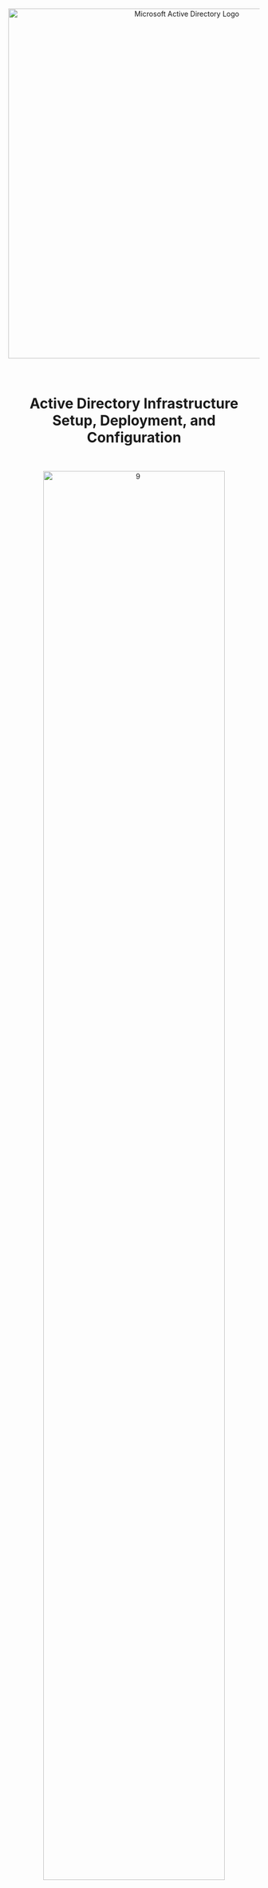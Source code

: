 <br>

<p align="center">
<img width="700" src="https://github.com/user-attachments/assets/9b6b0a51-6411-4e01-96c5-1bb31e6fd986" alt="Microsoft Active Directory Logo"/>
<br>

<br>

<br>

<h1 align="center">Active Directory Infrastructure Setup, Deployment, and Configuration</h1> 
<br>

<p align="center">
<img src="https://github.com/user-attachments/assets/5d4b8c68-d1a6-4a4e-93e3-d8b8602d9123" height="85%" width="85%" alt="9"/><br />
</p>
<br />

## Lab Overview

This project is the first in our Azure and Active Directory tutorial series, laying the foundation for the upcoming lessons.

The goal is to create a basic Azure lab environment that simulates an enterprise Active Directory setup. By completing this project, we’ll build the necessary infrastructure to explore Active Directory functionalities in an Azure network, preparing for more advanced topics in future projects.

In the simulated Active Directory environment, we will deploy and configure Active Directory, create user accounts, and log into the client's virtual machine with one of these users to verify proper authentication, credentials, and permissions.

In this "Active Directory Infrastructure Setup, Deployment, and Configuration" project, we’ll cover key aspects like installation, forest creation, user management, domain integration, and custom Remote Desktop access, providing a solid foundation in Active Directory services.

## On-Premises Active Directory Deployed in the Cloud (Azure)
Active Directory essentially manages user accounts, passwords, permissions, and devices at large scale. This tutorial explains how to implement on-premises Active Directory in Azure Virtual Machines.

<ins>The difference between On-Premise Active Directory and Azure Active Directory</ins>:

- `On-Premise Active Directory`: Refers to infrastructure hosted and managed locally within an organization's physical data centers. This requires direct management and maintenance by the organization.

- `Azure Active Directory`: Refers to infrastructure and services provided remotely by Microsoft, hosted on their global data centers. This offers scalable, managed cloud services with remote access.

## Environments and Technologies Used

- Microsoft Azure (Virtual Machines/Compute)
- Remote Desktop
- Active Directory Domain Services
- PowerShell

## Operating Systems Used

- Windows Server 2022
- Windows 10 (21H2)

## High-Level Infrastrusture, Deployment, and Configuration Steps

#### Part 1: Building the Infrastructure
- Setup Domain Controller (Windows Server 2022) in Azure named "DC-1"
- Set Domain Controller's (DC-1's) NIC Private IP address to be static
- Log into DC-1 VM and Enable Both ICMPv4 Inbound Rules (for testing connectivity)
- Setup Client-1 VM (Windows 10 (21H2)) in Azure named "Client-1"
- Attempt to ping DC-1's Private IP Address from Client-1 VM

#### Part 2: Deploying Active Directory and User Creation
- Install Active Directory
- Create a Domain Admin User within the Domain D-1 VM
- Join Client-1 to Domain Controller
- Setup Remote Desktop for Non-Administrative Users on CLient-1 VM
- Attempt to log into Client-1 with one of the created users

## Configuration Steps

<details>

<summary>

## ⚙️ Part 1: Building Active Directory Infrastructure

</summary>

### 1.A ) Create Domain Controller (DC-1)

First, create a resource group to host the virtual machines: DC-1 (Domain Controller) and Client-1.

<ins>Here are the following configurations</ins>:

  - Resource Group: `Active-Directory-Lab`

  - Virtual Machine Name: `DC-1`

  - Region: `East US`

  - Image: `Windows Server 2022 Datacenter: Azure Edition - x64 Gen2`
    - *Make sure to choose the right one here or it will mess up when setting up your domain controller*
   
  - Size: `Standard_D2s_v3 - 2 vcpus, 8 GiB memory ($137.24/month)`

  - Username: `labuser` (or whatever you want - just remember it)

  - Password: `SomethingYouCanRemember`

  - Check: `The Two Licensing Boxes` at the bottom

  - Go To: `Networking` Tab for Step 1.A so that you can create your Virtual Network and Subnet

<img width="800" alt="isolated" src="https://github.com/user-attachments/assets/de53543c-2bef-488e-8f95-a10422ed15ce">

***

### 1.B ) Create Virtual Network and Subnet

  - Virtual Network: `Active-Directory-Vnet`

  - *The Subnet will create itself*

  - Click: `Review + Create`

    Then..

  - Click:  `Create`

<img width="800" alt="isolated" src="https://github.com/user-attachments/assets/0eccc2b2-0b13-4351-8315-b84b42e26d1a">

***

### 2.A ) Set Domain Controller's (DC-1) NIC Private IP Address to be Static

- Go To: `DC-1's NIC Private IP Address`

  - Resource Group > DC-1 > Network Settings > `Network Interface` (dc-1139_z1) > `ipconfig1`

<img width="800" alt="isolated" src="https://github.com/user-attachments/assets/fd418504-f33c-4938-b41d-52e5326486b7">

***

### 2.B ) Set Domain Controller's (DC-1) NIC Private IP Address to be Static

- Resource Group > DC-1 > Network Settings > `Network Interface` (dc-1139_z1) > `ipconfig1`

  - Select: `Static`

  - Click: `Save`

<img width="800" alt="isolated" src="https://github.com/user-attachments/assets/c017c1de-e443-4abe-963b-ede58dceb837">

***

### 3.A ) Log into DC-1 VM and Enable Both ICMPv4 Inbound Rules (for testing connectivity)

Now you can Remote Desktop (RDP) into DC-1 and Enable ICMPv4 so we can be ready to test the connectivity from Client-1 to DC-1 by pinging DC-1 from the Client-1 VM.

<ins>Once inside DC-1</ins>:

- Search: `wf.msc` (Windows Firewall - Microsoft)

<img width="800" alt="isolated" src="https://github.com/user-attachments/assets/aad49eba-fdb0-4671-bfae-8d28a4b7bb95">

***

### 3.B ) Log into DC-1 VM and Enable Both ICMPv4 Inbound Rules (for testing connectivity)

- Look for the rules with Core Networking Diagnostics - ICMP Echo Request (ICMPv4-In)

- Enable: `Both ICMPv4 Inbound Rules` (There are <ins>two</ins> you need to enable)

  - *They should have two green check marks next to them when you enable them just like the others.*

<img width="800" alt="isolated" src="https://github.com/user-attachments/assets/3b0ec287-a457-4508-a08c-fb6c0c3b1c39">

***

### 4.A ) Create Client-1 VM

<ins>So similar to creating your domain controller, here are your Client-1 Configurations</ins>:

- Resource Group: `Active-Directory-Lab` (Same as your Domain Controller: DC-1)

- Virtual Machine Name: `Client-1`

- Region: `East US` (Same as your Domain Controller: DC-1)

- Image: `Windows 10 Pro, version 22H2 - x64 Gen2`

- Size: `Standard_D2s_v3 - 2 vcpus, 8 GiB memory ($70.08/month)` (Same as your Domain Controller: DC-1)

- Username: `Use the same one you used for you Domain Controller` for simplicity sake

- Password: `Use the same one you used for you Domain Controller` for simplicity sake

- Check: `The Licensing Boxe` at the bottom

- Go To: `Networking` Tab

<img width="800" alt="isolated" src="https://github.com/user-attachments/assets/d68b9dde-7cf9-4c3b-9a3b-54b07117a782">

***

### 4.B ) Create Client-1 VM

<ins>Within your Network Tab</ins>:

- Choose the `Same Virtual Network and Subnet` as your Domain Controller
   
    - *This part is crucial. If your Client-1 VM and Domain Controller are not on the same VNET and Subnet they will be unable to communicate, preventing domain-related operations like joining the domain or authenticating.*

<img width="800" alt="isolated" src="https://github.com/user-attachments/assets/f60620f6-dfdf-4c06-8cc4-58bc7cdfa909">

***

### 5.A ) Set Client-1’s DNS settings to DC-1’s Private IP address

So now we will Set Client-1’s DNS settings to DC-1’s Private IP address, which will allow the client-1 VM to resolve domain-related DNS queries through the domain controller (DC-1).

- Go To: Resource Group > Client-1 > Network Settings > `Network Interface (client-160_z1)` > `DNS servers`

<img width="800" alt="isolated" src="https://github.com/user-attachments/assets/2be62c15-ec58-4afe-8579-2e0bd3929243">

***

### 5.B ) Set Client-1’s DNS settings to DC-1’s Private IP address

- Go To: Resource Group > Client-1 > Network Settings > Network Interface (client-160_z1) > `DNS servers`

- Select: `Custom`

- Input: `DC-1's Private IP Address` (Example; mine is: 10.0.0.4)

- Click: `Save` when done

<img width="800" alt="isolated" src="https://github.com/user-attachments/assets/c0e0d75a-6a25-4fd1-9c76-d50539b68c97">

***

### 5.C ) Set Client-1’s DNS settings to DC-1’s Private IP address

<ins>Now for the DNS Settings to sync in you must restart you Client-1's VM so</ins>:

- Go To: `Resource Group` > `Client-1`

- Restart: `Client-1` VM when done doing this

   - *If you do not restart your Client-1 VM after setting it's DNS Server to DC-1’s Private IP address then it will not successfully allow the client-1 VM to resolve domain-related DNS queries through the domain controller (DC-1).*

<img width="800" alt="isolated" src="https://github.com/user-attachments/assets/b5c26b71-a822-46b3-a7ca-7fe04ead9877">

***

### 6. ) Attempt to Ping DC-1’s Private IP address from Client-1 VM

- If everything is setup correctly so far then you should have a successful ping from Client-1 to DC-1.

<img width="800" alt="isolated" src="https://github.com/user-attachments/assets/2bfa98e9-d1db-4e19-a9f3-3d23b5701ee6">

***

### 7. ) From Client-1 VM Open PowerShell and Run: ipconfig /all

- The `DNS Server` should show DC-1’s Private IP Address as shown in the image below.

  - If the DNS server on Client-1 is not set to DC-1's private IP (e.g., it shows 168.63.129.16), update the DNS settings manually to DC-1's private IP. Restarting Client-1's VM may also help apply the changes. If successful, the client may log you out, indicating it's trying to connect to the domain.

<img width="800" alt="isolated" src="https://github.com/user-attachments/assets/da8e2d18-ec3e-4cef-b395-88e9d6cfe263">

***

</details>

<details>

<summary>

## ⚙️ Part 2: Deploying Active Directory and User Creation

</summary>

### 8. ) Install Active Directory

- 

<img width="800" alt="isolated" src="https://github.com/user-attachments/assets/4109a1e0-694c-4404-9109-4c69f23ca2ce">

***

<img width="800" alt="isolated" src="https://github.com/user-attachments/assets/85ca4bd4-5d7c-4a6f-9ca9-86978c1d28e0">

***

<img width="800" alt="isolated" src="https://github.com/user-attachments/assets/c648e2d9-22be-4883-b616-c8cf565db6b2">

***

<img width="800" alt="isolated" src="https://github.com/user-attachments/assets/5283da74-7786-4701-b918-99468b7e41e1">

***

<img width="800" alt="isolated" src="https://github.com/user-attachments/assets/612caea1-964c-4197-892d-fd3aa833c562">

***

<img width="800" alt="isolated" src="https://github.com/user-attachments/assets/3fa6a381-f5b0-4c94-bb48-794bea14b10b">

***

<img width="800" alt="isolated" src="https://github.com/user-attachments/assets/b972ffcf-6743-421c-b388-a01cdd8886a9">

***

<img width="800" alt="isolated" src="https://github.com/user-attachments/assets/9e761f2e-d679-4dee-88e1-a076e1e9fc2d">

***

<img width="800" alt="isolated" src="https://github.com/user-attachments/assets/81812bf1-e8b9-48f7-9507-fa4074af53c4">

***

<img width="800" alt="isolated" src="https://github.com/user-attachments/assets/bf883413-5cb6-4e47-84af-675b97d0a098">

***

<img width="800" alt="isolated" src="https://github.com/user-attachments/assets/7c73b736-cf0e-4545-a6d9-683b9ecf90ea">

***

### 9. ) Promote as a DC: Setup a new forest as mydomain.com

- *This can be anything, just remember what it is.*

<img width="800" alt="isolated" src="https://github.com/user-attachments/assets/377ca48e-b056-46a5-8504-9afa07a31297">

***

<img width="800" alt="isolated" src="https://github.com/user-attachments/assets/47cd8d56-987c-4a4e-b2b8-4f586e2f85e8">

***

<img width="800" alt="isolated" src="https://github.com/user-attachments/assets/fedd52a0-48d0-4c63-8adb-0c824671e1ae">

***

<img width="800" alt="isolated" src="https://github.com/user-attachments/assets/35e80bf5-5348-4c1e-94c9-68cfe5f88de2">

***

<img width="800" alt="isolated" src="https://github.com/user-attachments/assets/6c03ba31-2e37-415a-bbd4-c993302a9e26">

***

<img width="800" alt="isolated" src="https://github.com/user-attachments/assets/49bf91db-dd67-4e24-b1b3-09d8a6248db2">

***

<img width="800" alt="isolated" src="https://github.com/user-attachments/assets/572f8848-94bd-49e9-9a33-692792af4d9f">

***

<img width="800" alt="isolated" src="https://github.com/user-attachments/assets/8d940c8e-4b2a-49be-a7af-3c8ad8a840f3">

***

- The DC-1 will now restart to complete its promotion to a Domain Controller.

<img width="800" alt="isolated" src="https://github.com/user-attachments/assets/126fa108-df23-44f3-87ef-b1f58cfe7aea">

***

Now that your DC-1 VM is a domain controller, you need to decide how to log in: as a local user on your client VM or as a domain user on the domain controller. This means clarifying two things: which domain to use and which user account to use.

- For this lab you can log back into DC-1 as:

  - Username: `mydomain.com\labuser`

  - Password: `TheSamePasswordYou'veBeenUsing`

- *Make sure to use a backslash ( \ ) NOT a forward slash ( / ) or you will not be able to login.*

<img width="800" alt="isolated" src="https://github.com/user-attachments/assets/8489277b-b15e-4ebc-947d-11c5a1988046">

***

### 10. ) Create a Domain Admin User within the Domain D-1 VM

<img width="800" alt="isolated" src="https://github.com/user-attachments/assets/190b5ddf-a472-4fc6-8195-819cab80ada6">

***

<img width="800" alt="isolated" src="https://github.com/user-attachments/assets/eb3f4120-b273-4901-b111-75081f98ea10">

***

<img width="800" alt="isolated" src="https://github.com/user-attachments/assets/20ee7889-bf7a-4925-8d71-23711ed14f00">

***

<img width="800" alt="isolated" src="https://github.com/user-attachments/assets/bb799a7b-360b-455b-a480-f1b35549135f">

***

<img width="800" alt="isolated" src="https://github.com/user-attachments/assets/911fdd20-3880-4ac9-92dc-d59cb5c2a4d6">

***

<img width="800" alt="isolated" src="https://github.com/user-attachments/assets/886a3780-b19c-4802-be42-453199b288d0">

***

<img width="800" alt="isolated" src="https://github.com/user-attachments/assets/dcb94011-6685-4c85-b501-7a0834d0b1d1">

***

<img width="800" alt="isolated" src="https://github.com/user-attachments/assets/d4b8977b-e96e-4da4-b683-4a8115ea2fb7">

***

<img width="800" alt="isolated" src="https://github.com/user-attachments/assets/082a8038-dd74-407b-99f1-ba4c43210405">

***

<img width="800" alt="isolated" src="https://github.com/user-attachments/assets/c3fd5780-1fba-4847-9f73-89502b69ac53">

***

<img width="800" alt="isolated" src="https://github.com/user-attachments/assets/06db3f2f-a19e-4baf-adc4-22aa750bef4a">

***

<img width="800" alt="isolated" src="https://github.com/user-attachments/assets/3c0508eb-56f6-4de5-9938-89324722b547">

***

### 11. ) Join Client-1 to Domain Controller

<img width="800" alt="isolated" src="">

***

### 12. ) Setup Remote Desktop for Non-Administrative Users on CLient-1 VM

<img width="800" alt="isolated" src="">

***

### 13. ) Attempt to log into Client-1 with one of the Created Users

<img width="800" alt="isolated" src="">

***

</details>
